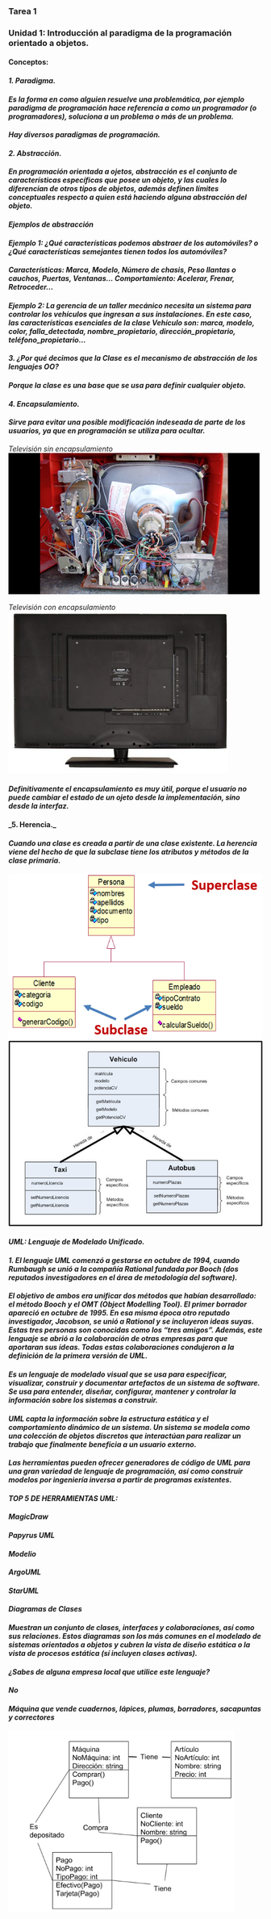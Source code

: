 ### **Tarea 1**
### **Unidad 1: Introducción al paradigma de la programación orientado a objetos.**
#### **Conceptos:**
#### **_1. Paradigma._**
####    _Es la forma en como alguien resuelve una problemática, por ejemplo paradigma de programación hace          referencia a como un programador (o programadores), soluciona a un problema o más de un                    problema._ 
####    _Hay diversos paradigmas de programación._

#### **_2. Abstracción._**
####    _En programación orientada a ojetos, abstracción es el conjunto de características específicas que          posee un objeto, y las cuales lo diferencian de otros tipos de objetos, además definen límites             conceptuales respecto a quien está haciendo alguna abstracción del objeto._

####    _Ejemplos de abstracción_
####    _Ejemplo 1: ¿Qué características podemos abstraer de los automóviles? o ¿Qué características                semejantes tienen todos los automóviles?_
####    _Características: Marca, Modelo, Número de chasis, Peso llantas o cauchos, Puertas, Ventanas...             Comportamiento: Acelerar, Frenar, Retroceder..._

####    _Ejemplo 2: La gerencia de un taller mecánico necesita un sistema para controlar los vehículos que          ingresan a sus instalaciones. En este caso, las características esenciales de la clase Vehículo            son: marca, modelo, color, falla_detectada, nombre_propietario, dirección_propietario,                     teléfono_propietario..._

#### **_3. ¿Por qué decimos que la Clase es el mecanismo de abstracción de los lenguajes OO?_** 
####     _Porque la clase es una base que se usa para definir cualquier objeto._

#### **_4. Encapsulamiento._**
####    _Sirve para evitar una posible modificación indeseada de parte de los usuarios, ya que en                   programación se utiliza para ocultar._

_Televisión sin encapsulamiento_
![alt text](./img/img.png)

_Televisión con encapsulamiento_
![alt text](./img/imagen.png)

####    _Definitivamente el encapsulamiento es muy útil, porque el usuario no puede cambiar el estado de            un ojeto desde la implementación, sino desde la interfaz._

#### **_5. Herencia.**_
####    _Cuando una clase es creada a partir de una clase existente. La herencia viene del hecho de que la          subclase tiene los atributos y métodos de la clase primaria._
![alt text](./img/herencia.PNG)
![alt text](./img/h.jpg)

#### **_UML: Lenguaje de Modelado Unificado._**
#### _1. El lenguaje UML comenzó a gestarse en octubre de 1994, cuando Rumbaugh se unió a la compañía               Rational      fundada por Booch (dos reputados investigadores en el área de metodología del                software)._
#### _El objetivo de ambos era unificar dos métodos que habían desarrollado: el método Booch y el OMT            (Object Modelling Tool). El primer borrador apareció en octubre de 1995. En esa misma época otro           reputado investigador, Jacobson, se unió a Rational y se incluyeron ideas suyas. Estas tres personas       son conocidas como los “tres amigos”. Además, este lenguaje se abrió a la colaboración de otras            empresas para que aportaran sus ideas. Todas estas colaboraciones condujeron a la definición de la         primera versión de UML._

#### _Es un lenguaje de modelado visual que se usa para especificar, visualizar, construir y documentar          artefactos de un sistema de software. Se usa para entender, diseñar, configurar, mantener y                controlar      la información sobre los sistemas a construir._
#### _UML capta la información sobre la estructura estática y el comportamiento dinámico de un sistema. Un       sistema se modela como una colección de objetos discretos que interactúan para realizar un trabajo         que finalmente beneficia a un usuario externo._

####  _Las herramientas pueden ofrecer generadores de código de UML para una gran variedad de lenguaje de         programación, así como construir modelos por ingeniería inversa a partir de programas existentes._
#### _TOP 5 DE HERRAMIENTAS UML:_
#### _MagicDraw_
#### _Papyrus UML_
#### _Modelio_
#### _ArgoUML_
#### _StarUML_

#### _Diagramas de Clases_
#### _Muestran un conjunto de clases, interfaces y colaboraciones, así como sus relaciones. Estos                diagramas son los más comunes en el modelado de sistemas orientados a objetos y cubren la vista de         diseño estática o la vista de procesos estática (sí incluyen clases activas)._

#### _¿Sabes de alguna empresa local que utilice este lenguaje?_
####  _No_

#### **_Máquina que vende cuadernos, lápices, plumas, borradores, sacapuntas y correctores_**
![alt text](./img/Captura.PNG)
